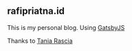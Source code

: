 ## rafipriatna.id

This is my personal blog.
Using [GatsbyJS](https://gatsbyjs.org)

Thanks to [Tania Rascia](https://github.com/taniarascia/taniarascia.com)